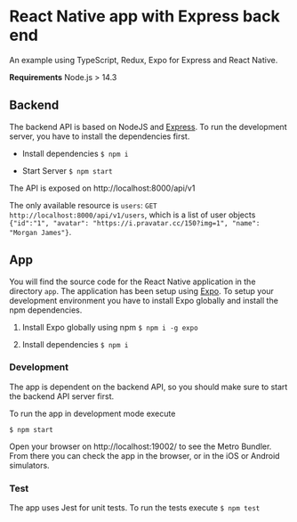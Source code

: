 # React Native app with Express back end
An example using TypeScript, Redux, Expo for Express and React Native.

**Requirements**
Node.js > 14.3

## Backend

The backend API is based on NodeJS and [Express](http://expressjs.com/). To run the development server, you have to install the dependencies first.

- Install dependencies
`$ npm i`

- Start Server
`$ npm start`

The API is exposed on http://localhost:8000/api/v1

The only available resource is `users`: `GET http://localhost:8000/api/v1/users`, which is a list of user objects `{"id":"1", "avatar": "https://i.pravatar.cc/150?img=1", "name": "Morgan James"}`.

## App

You will find the source code for the React Native application in the directory `app`. 
The application has been setup using [Expo](https://expo.io/).
To setup your development environment you have to install Expo globally and install the npm dependencies.

1. Install Expo globally using npm
`$ npm i -g expo`

2. Install dependencies
`$ npm i`

### Development

The app is dependent on the backend API, so you should make sure to start the backend API server first. 

To run the app in development mode execute

`$ npm start`

Open your browser on http://localhost:19002/ to see the Metro Bundler. From there you can check the app in the browser, or in the iOS or Android simulators.

### Test

The app uses Jest for unit tests. To run the tests execute
`$ npm test`

